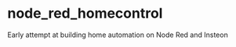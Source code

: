 node_red_homecontrol
====================

Early attempt at building home automation on Node Red and Insteon
